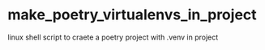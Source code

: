 # make_poetry_virtualenvs_in_project
linux shell script to craete a poetry project with .venv in project
